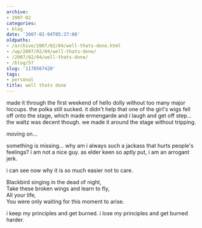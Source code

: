 ```yaml
---
archive:
- 2007-02
categories:
- blog
date: '2007-02-04T05:37:00'
oldpaths:
- /archive/2007/02/04/well-thats-done.html
- /wp/2007/02/04/well-thats-done/
- /2007/02/04/well-thats-done/
- /blog/57
slug: '1170567420'
tags:
- personal
title: well thats done
---
```


made it through the first weekend of hello dolly without too many major
hiccups. the polka still sucked. it didn't help that one of the girl's
wigs fell off onto the stage, which made ermengarde and i laugh and get
off step... the waltz was decent though. we made it around the stage
without tripping.

moving on...

something is missing... why am i always such a jackass that hurts people's
feelings? i am not a nice guy. as elder keen so aptly put, i am an
arrogant jerk.

i can see now why it is so much easier not to care.

Blackbird singing in the dead of night,  
Take these broken wings and learn to fly,  
All your life,  
You were only waiting for this moment to arise.  

i keep my principles and get burned. i lose my principles and get burned
harder.


